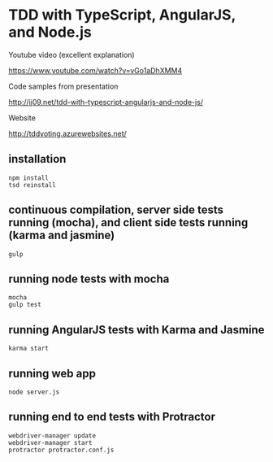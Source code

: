 # TDD with TypeScript, AngularJS, and Node.js

Youtube video (excellent explanation)

https://www.youtube.com/watch?v=vGo1aDhXMM4

Code samples from presentation 

http://jj09.net/tdd-with-typescript-angularjs-and-node-js/

Website

http://tddvoting.azurewebsites.net/

## installation

    npm install
    tsd reinstall

## continuous compilation, server side tests running (mocha), and client side tests running (karma and jasmine) 

    gulp

## running node tests with mocha

    mocha
    gulp test
    
## running AngularJS tests with Karma and Jasmine

    karma start
    
## running web app

    node server.js
    
## running end to end tests with Protractor

    webdriver-manager update 
    webdriver-manager start
    protractor protractor.conf.js